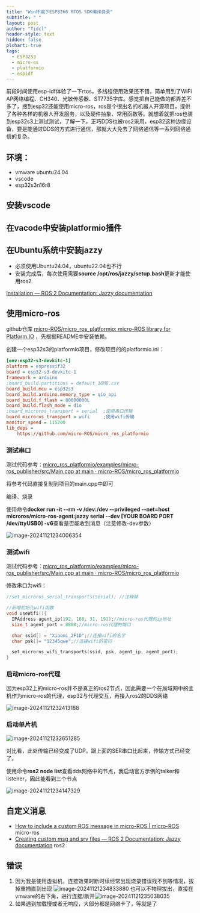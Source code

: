 ```yaml
---
title: "Win环境下ESP8266 RTOS SDK编译烧录"
subtitle: " "
layout: post
author: "Tidcl"
header-style: text
hidden: false
plchart: true
tags:
  - ESP32S3
  - micro-os
  - platformio
  - espidf
---
```






前段时间使用esp-idf体验了一下rtos，多线程使用效果还不错，简单用到了WiFi AP网络编程、CH340、光敏传感器、ST7735字库。感觉把自己能做的都弄差不多了，搜到esp32还能使用micro-ros，ros是个很出名的机器人开源项目，提供了各种各样的机器人开发服务，以及硬件抽象、常用函数等。就想着就把ros也装到esp32s3上测试测试，了解一下。正巧DDS也被ros2采用，esp32这种边缘设备，要是能通过DDS的方式进行通信，那就大大免去了网络通信等一系列网络通信的复杂。



## 环境：

- vmware ubuntu24.04
- vscode
- esp32s3n16r8

## 安装vscode

## 在vacode中安装platformio插件

## 在Ubuntu系统中安装jazzy

- 必须使用Ubuntu24.04，ubuntu22.04也不行
- 安装完成后，每次使用需要**source /opt/ros/jazzy/setup.bash**更新才能使用ros2

[Installation — ROS 2 Documentation: Jazzy documentation](https://docs.ros.org/en/jazzy/Installation.html)

## 使用micro-ros

github仓库 [micro-ROS/micro_ros_platformio: micro-ROS library for Platform.IO](https://github.com/micro-ROS/micro_ros_platformio)  ，先根据README中安装依赖。

创建一个esp32s3的platformio项目，修改项目的的platformio.ini：

```ini
[env:esp32-s3-devkitc-1]
platform = espressif32
board = esp32-s3-devkitc-1
framework = arduino
;board_build.partitions = default_16MB.csv
board_build.mcu = esp32s3
board_build.arduino.memory_type = qio_opi
board_build.f_flash = 80000000L
board_build.flash_mode = dio
;board_microros_transport = serial	;使用串口传输
board_microros_transport = wifi		;使用wifi传输
monitor_speed = 115200
lib_deps =
    https://github.com/micro-ROS/micro_ros_platformio
```

### 测试串口

测试代码参考：[micro_ros_platformio/examples/micro-ros_publisher/src/Main.cpp at main · micro-ROS/micro_ros_platformio](https://github.com/micro-ROS/micro_ros_platformio/blob/main/examples/micro-ros_publisher/src/Main.cpp)

将参考代码直接复制到项目的main.cpp中即可

编译、烧录

使用命令**docker run -it --rm -v /dev:/dev --privileged --net=host microros/micro-ros-agent:jazzy serial --dev [YOUR BOARD PORT /dev/ttyUSB0] -v6**查看是否能收到消息（注意修改-dev参数）

![image-20241121234006354](https://tidcl.github.io/img/posts/micro-ros.assets/image-20241121234006354.png)

### 测试wifi

测试代码参考：[micro_ros_platformio/examples/micro-ros_publisher/src/Main.cpp at main · micro-ROS/micro_ros_platformio](https://github.com/micro-ROS/micro_ros_platformio/blob/main/examples/micro-ros_publisher/src/Main.cpp)

修改串口为wifi：

```c
//set_microros_serial_transports(Serial); //注释掉

//新增初始化wifi函数
void useWifi(){
  IPAddress agent_ip(192, 168, 31, 191);//micro-ros代理的ip地址
  size_t agent_port = 8888;//micro-ros代理的端口

  char ssid[] = "Xiaomi_2F1D";//连接wifi的名字
  char psk[]= "12345qwe";//连接wifi的密码

  set_microros_wifi_transports(ssid, psk, agent_ip, agent_port);
}
```

### 启动micro-ros代理

因为esp32上的micro-ros并不是真正的ros2节点，因此需要一个在局域网中的主机作为micro-ros的代理，esp32与代理交互，再接入ros2的DDS网络

![image-20241121232413188](https://tidcl.github.io/img/posts/micro-ros.assets/image-20241121232413188.png)

### 启动单片机

![image-20241121232651285](https://tidcl.github.io/img/posts/micro-ros.assets/image-20241121232651285.png)

对比看，此处传输已经变成了UDP，跟上面的SER串口比起来，传输方式已经变了。

使用命令**ros2 node list**查看dds网络中的节点，我启动官方示例的talker和listener，因此能看到三个节点

![image-20241121234147329](https://tidcl.github.io/img/posts/micro-ros.assets/image-20241121234147329.png)

## 自定义消息

- [How to include a custom ROS message in micro-ROS | micro-ROS](https://micro.ros.org/docs/tutorials/advanced/create_new_type/) micro-ros
- [Creating custom msg and srv files — ROS 2 Documentation: Jazzy documentation](https://docs.ros.org/en/jazzy/Tutorials/Beginner-Client-Libraries/Custom-ROS2-Interfaces.html#test-the-new-interfaces) ros2



## 错误

1. 因为我是使用虚拟机，连接效果时断时续经常出现烧录错误找不到等情况，拔掉重插直到出现
   ![image-20241121234833880](https://tidcl.github.io/img/posts/micro-ros.assets/image-20241121234833880.png)
   也可以不物理拔出，直接在vmware的右下角，进行连接/断开![image-20241121235038035](https://tidcl.github.io/img/posts/micro-ros.assets/image-20241121235038035.png)
2. 如果遇到加载慢或者无响应，大部分都是网络卡了，等就是了